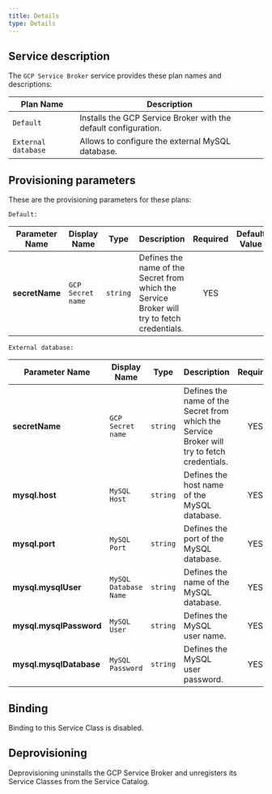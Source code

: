 ```yaml
---
title: Details
type: Details
---
```


## Service description

The `GCP Service Broker` service provides these plan names and descriptions:

| Plan Name           | Description |
|---------------------|-------------|
| `Default`           | Installs the GCP Service Broker with the default configuration. |
| `External database` | Allows to configure the external MySQL database. |

## Provisioning parameters

These are the provisioning parameters for these plans:

`Default:`

| Parameter Name | Display Name | Type | Description | Required | Default Value |
|----------------|---------|-----|-------------|:----------:|---------------|
| **secretName** | `GCP Secret name` | `string` | Defines the name of the Secret from which the Service Broker will try to fetch credentials. | YES |  |


`External database:`

| Parameter Name          | Display Name | Type | Description | Required | Default Value |
|-------------------------|---------|-----|-------------|:----------:|---------------|
| **secretName**          | `GCP Secret name` | `string` | Defines the name of the Secret from which the Service Broker will try to fetch credentials. | YES |  |
| **mysql.host**          | `MySQL Host` | `string` | Defines the host name of the MySQL database. | YES |  |
| **mysql.port**          | `MySQL Port` | `string` | Defines the port of the MySQL database. | YES | 3306 |
| **mysql.mysqlUser**     | `MySQL Database Name` | `string` | Defines the name of the MySQL database. | YES |  |
| **mysql.mysqlPassword** | `MySQL User` | `string` | Defines the MySQL user name. | YES |  |
| **mysql.mysqlDatabase** | `MySQL Password` | `string` | Defines the MySQL user password. | YES |  |


## Binding

Binding to this Service Class is disabled.

## Deprovisioning

Deprovisioning uninstalls the GCP Service Broker and unregisters its Service Classes from the Service Catalog.


